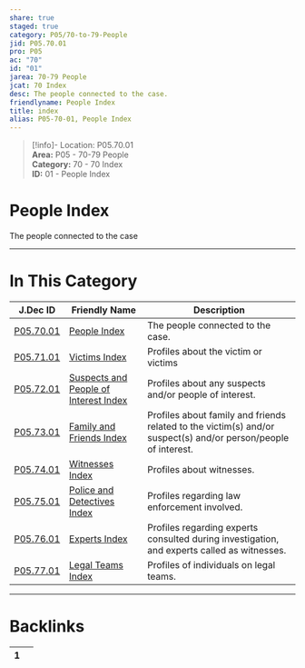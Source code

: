```yaml
---  
share: true  
staged: true  
category: P05/70-to-79-People  
jid: P05.70.01  
pro: P05  
ac: "70"  
id: "01"  
jarea: 70-79 People  
jcat: 70 Index  
desc: The people connected to the case.  
friendlyname: People Index  
title: index  
alias: P05-70-01, People Index  
---  
```

  
>[!info]- Location: P05.70.01  
>**Area:** P05 - 70-79 People  
>**Category:** 70 - 70 Index  
>**ID:** 01 - People Index  
  
# People Index  
  
The people connected to the case  
  
  
  
---  
# In This Category  
  
| J.Dec ID                                                                                              | Friendly Name                                                                                                                     | Description                                                                                                    |  
| ----------------------------------------------------------------------------------------------------- | --------------------------------------------------------------------------------------------------------------------------------- | -------------------------------------------------------------------------------------------------------------- |  
| [P05.70.01](index.md)                                    | [People Index](index.md)                                                             | The people connected to the case.                                                                              |  
| [P05.71.01](./71-Victims/index.md)                         | [Victims Index](./71-Victims/index.md)                                                 | Profiles about the victim or victims                                                                           |  
| [P05.72.01](./72-Suspects-and-People-of-Interest/index.md) | [Suspects and People of Interest Index](./72-Suspects-and-People-of-Interest/index.md) | Profiles about any suspects and/or people of interest.                                                         |  
| [P05.73.01](./73-Family-and-Friends/index.md)              | [Family and Friends Index](./73-Family-and-Friends/index.md)                           | Profiles about family and friends related to the victim(s) and/or suspect(s) and/or person/people of interest. |  
| [P05.74.01](./74-Witnesses/index.md)                       | [Witnesses Index](./74-Witnesses/index.md)                                             | Profiles about witnesses.                                                                                      |  
| [P05.75.01](./75-Police-and-Detectives/index.md)           | [Police and Detectives Index](./75-Police-and-Detectives/index.md)                     | Profiles regarding law enforcement involved.                                                                   |  
| [P05.76.01](./76-Experts/index.md)                         | [Experts Index](./76-Experts/index.md)                                                 | Profiles regarding experts consulted during investigation, and experts called as witnesses.                    |  
| [P05.77.01](./77-Legal-Teams/index.md)                     | [Legal Teams Index](./77-Legal-Teams/index.md)                                         | Profiles of individuals on legal teams.                                                                        |  
  
  
---  
# Backlinks  
<div><table class="dataview table-view-table"><thead class="table-view-thead"><tr class="table-view-tr-header"><th class="table-view-th"><span></span><span class="dataview small-text">1</span></th><th class="table-view-th"><span></span></th></tr></thead><tbody class="table-view-tbody"></tbody></table></div>
